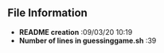 ## File Information
- **README creation** :09/03/20 10:19
- **Number of lines in guessinggame.sh** :39
